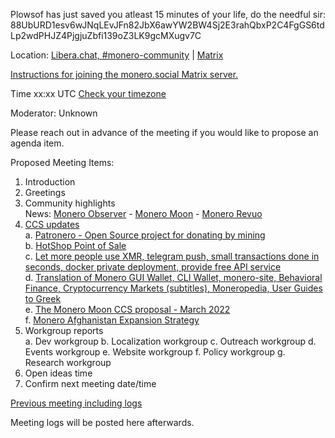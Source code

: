 Plowsof has just saved you atleast 15 minutes of your life, do the needful sir:
88UbURD1esv6wJNqLEvJFn82JbX6awYW2BW4Sj2E3rahQbxP2C4FgGS6tdLp2wdPHJZ4PjgjuZbfi139oZ3LK9gcMXugv7C

Location: [Libera.chat, #monero-community](https://libera.chat/) | [Matrix](https://matrix.to/#/#monero-community:monero.social?via=matrix.org&via=monero.social)

[Instructions for joining the monero.social Matrix server.](https://forum.monero.space/d/79-how-to-join-the-monero-core-team-matrix-server-web)

Time
xx:xx UTC [Check your timezone](https://www.timeanddate.com/worldclock/converter.html)

Moderator: Unknown

Please reach out in advance of the meeting if you would like to propose an agenda item.

Proposed Meeting Items:

1. Introduction
2. Greetings
3. Community highlights    
News: [Monero Observer](https://www.monero.observer/) - [Monero Moon](https://www.themoneromoon.com/) - [Monero Revuo](https://revuo-xmr.com/)
4. [CCS updates](https://ccs.getmonero.org/)    
  a. [Patronero - Open Source project for donating by mining](https://repo.getmonero.org/monero-project/ccs-proposals/-/merge_requests/310)    
  b. [HotShop Point of Sale](https://repo.getmonero.org/monero-project/ccs-proposals/-/merge_requests/307)    
  c. [Let more people use XMR, telegram push, small transactions done in seconds, docker private deployment, provide free API service](https://repo.getmonero.org/monero-project/ccs-proposals/-/merge_requests/300)    
  d. [Translation of Monero GUI Wallet, CLI Wallet, monero-site, Behavioral Finance, Cryptocurrency Markets (subtitles), Moneropedia, User Guides to Greek](https://repo.getmonero.org/monero-project/ccs-proposals/-/merge_requests/296)    
  e. [The Monero Moon CCS proposal - March 2022](https://repo.getmonero.org/monero-project/ccs-proposals/-/merge_requests/294)    
  f. [Monero Afghanistan Expansion Strategy](https://repo.getmonero.org/monero-project/ccs-proposals/-/merge_requests/282)    
5. Workgroup reports    
  a. Dev workgroup
  b. Localization workgroup
  c. Outreach workgroup
  d. Events workgroup
  e. Website workgroup
  f. Policy workgroup
  g. Research workgroup
6. Open ideas time    
7. Confirm next meeting date/time    

[Previous meeting including logs](https://github.com/monero-project/meta/issues/)    

Meeting logs will be posted here afterwards.    
